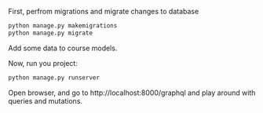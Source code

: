 First, perfrom migrations and migrate changes to database 
```bash
python manage.py makemigrations
python manage.py migrate
```
Add some data to course models.

Now, run you project:
```bash
python manage.py runserver
```
Open browser, and go to http://localhost:8000/graphql and play around with queries and mutations. 

